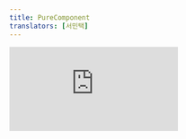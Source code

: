 ```yaml
---
title: PureComponent
translators: [서민택]
---
```


<iframe 
  style={{aspectRatio: 1.7778, width: '100%'}} 
  src="https://www.youtube.com/embed/playlist?list=PLjQV3hketAJkh6BEl0n4PDS_2fBd0cS9v&index=72&start=453"
  title="YouTube video player" 
  frameBorder="0" 
/>

<Pitfall>

We recommend defining components as functions instead of classes. [See how to migrate.](#alternatives)
<Trans>컴포넌트를 클래스 대신 함수로 정의하는 것이 좋습니다. [마이그레이션 방법을 확인하세요.](#alternatives)</Trans>

</Pitfall>

<Intro>

`PureComponent` is similar to [`Component`](/reference/react/Component) but it skips re-renders for same props and state. Class components are still supported by React, but we don't recommend using them in new code.
<Trans>`PureComponent`는 [`컴포넌트`](/reference/react/Component)와 비슷하지만 동일한 props 및 state에 대해 리렌더링을 건너뜁니다. React는 여전히 클래스 컴포넌트를 지원하고는 있지만, 새로운 코드에서 사용하는 것은 권장하지 않습니다.</Trans>

```js
class Greeting extends PureComponent {
  render() {
    return <h1>Hello, {this.props.name}!</h1>;
  }
}
```

</Intro>

<InlineToc />

---

## Reference<Trans>참조</Trans> {/*reference*/}

### `PureComponent` {/*purecomponent*/}

To skip re-rendering a class component for same props and state, extend `PureComponent` instead of [`Component`:](/reference/react/Component)
<Trans>동일한 props 및 state에 대한 클래스 컴포넌트 리렌더링을 건너뛰려면 [`Component`](/reference/react/Component) 대신 `PureComponent`를 extend 하세요.</Trans>

```js
import { PureComponent } from 'react';

class Greeting extends PureComponent {
  render() {
    return <h1>Hello, {this.props.name}!</h1>;
  }
}
```

`PureComponent` is a subclass of `Component` and supports [all the `Component` APIs.](/reference/react/Component#reference) Extending `PureComponent` is equivalent to defining a custom [`shouldComponentUpdate`](/reference/react/Component#shouldcomponentupdate) method that shallowly compares props and state.
<Trans>`PureComponent`는 `Component`의 서브 클래스로서, [모든 `Component` API들](/reference/react/Component#reference)을 지원합니다. `PureComponent`를 extend하는 것은 props 및 state를 얕게 비교(shallow compare)하는 사용자 정의 [`shouldComponentUpdate`](/reference/react/Component#shouldcomponentupdate) 메서드를 정의하는 것과 동일합니다.</Trans>

[See more examples below.](#usage)
<Trans>[아래에서 더 많은 예시를 확인하세요.](#usage)</Trans>

---

## Usage<Trans>사용법</Trans> {/*usage*/}

### Skipping unnecessary re-renders for class components <Trans>클래스 컴포넌트에 대한 불필요한 리렌더링 건너뛰기</Trans> {/*skipping-unnecessary-re-renders-for-class-components*/}

React normally re-renders a component whenever its parent re-renders. As an optimization, you can create a component that React will not re-render when its parent re-renders so long as its new props and state are the same as the old props and state. [Class components](/reference/react/Component) can opt into this behavior by extending `PureComponent`:
<Trans>React는 일반적으로 부모가 리렌더링할 때마다 컴포넌트를 리렌더링합니다. 최적화를 위해, 새로운 props 및 state가 이전 props 및 state와 동일하다면 부모가 리렌더링하더라도 자식은 리렌더링하지 않는 컴포넌트를 만들 수 있습니다. [클래스 컴포넌트](/reference/react/Component)는 `PureComponent`를 extend하여 이 동작을 선택할 수 있습니다:</Trans>

```js {1}
class Greeting extends PureComponent {
  render() {
    return <h1>Hello, {this.props.name}!</h1>;
  }
}
```

A React component should always have [pure rendering logic.](/learn/keeping-components-pure) This means that it must return the same output if its props, state, and context haven't changed. By using `PureComponent`, you are telling React that your component complies with this requirement, so React doesn't need to re-render as long as its props and state haven't changed. However, your component will still re-render if a context that it's using changes.
<Trans>React 컴포넌트는 항상 [순수한 렌더링 로직](/learn/keeping-components-pure)을 가져야 합니다. 즉, props, state 및 context가 변경되지 않은 경우 동일한 출력을 반환해야 합니다. `PureComponent`를 사용하면 React에 컴포넌트가 이러한 요구사항을 준수한다고 알리는 것이므로, React는 props 및 state가 변경되지 않는 한 해당 컴포넌트를 리렌더링할 필요가 없습니다. 하지만 컴포넌트가 사용 중인 context가 변경되면 컴포넌트는 여전히 리렌더링 됩니다.</Trans>

In this example, notice that the `Greeting` component re-renders whenever `name` is changed (because that's one of its props), but not when `address` is changed (because it's not passed to `Greeting` as a prop):
<Trans>다음 예제에서는 `name`이 변경될 때마다 `Greeting` 컴포넌트가 리렌더링되지만, `address`가 변경될 때에는 (`Greeting`에 props로 전달되지 않기 때문에) 렌더링되지 않는 것을 알 수 있습니다:</Trans>

<Sandpack>

```js
import { PureComponent, useState } from 'react';

class Greeting extends PureComponent {
  render() {
    console.log("Greeting was rendered at", new Date().toLocaleTimeString());
    return <h3>Hello{this.props.name && ', '}{this.props.name}!</h3>;
  }
}

export default function MyApp() {
  const [name, setName] = useState('');
  const [address, setAddress] = useState('');
  return (
    <>
      <label>
        Name{': '}
        <input value={name} onChange={e => setName(e.target.value)} />
      </label>
      <label>
        Address{': '}
        <input value={address} onChange={e => setAddress(e.target.value)} />
      </label>
      <Greeting name={name} />
    </>
  );
}
```

```css
label {
  display: block;
  margin-bottom: 16px;
}
```

</Sandpack>

<Pitfall>

We recommend defining components as functions instead of classes. [See how to migrate.](#alternatives)
<Trans>컴포넌트를 클래스 대신 함수로 정의하는 것을 권장합니다. [마이그레이션 방법을 참조하세요.](#alternatives)</Trans>

</Pitfall>

---

## Alternatives<Trans>대안</Trans> {/*alternatives*/}

### Migrating from a `PureComponent` class component to a function<Trans>`PureComponent` 클래스 컴포넌트에서 함수로 마이그레이션하기 </Trans> {/*migrating-from-a-purecomponent-class-component-to-a-function*/}

We recommend using function components instead of [class components](/reference/react/Component) in new code. If you have some existing class components using `PureComponent`, here is how you can convert them. This is the original code:
<Trans>새 코드에서는 [클래스 컴포넌트](/reference/react/Component) 대신 함수 컴포넌트를 사용하는 것을 권장합니다. 기존 클래스 컴포넌트가 `PureComponent`를 사용하는 경우 변환하는 방법은 다음과 같습니다. 다음은 원본 코드입니다:</Trans>

<Sandpack>

```js
import { PureComponent, useState } from 'react';

class Greeting extends PureComponent {
  render() {
    console.log("Greeting was rendered at", new Date().toLocaleTimeString());
    return <h3>Hello{this.props.name && ', '}{this.props.name}!</h3>;
  }
}

export default function MyApp() {
  const [name, setName] = useState('');
  const [address, setAddress] = useState('');
  return (
    <>
      <label>
        Name{': '}
        <input value={name} onChange={e => setName(e.target.value)} />
      </label>
      <label>
        Address{': '}
        <input value={address} onChange={e => setAddress(e.target.value)} />
      </label>
      <Greeting name={name} />
    </>
  );
}
```

```css
label {
  display: block;
  margin-bottom: 16px;
}
```

</Sandpack>

When you [convert this component from a class to a function,](/reference/react/Component#alternatives) wrap it in [`memo`:](/reference/react/memo)
<Trans>[이 컴포넌트를 클래스에서 함수로 변환](/reference/react/Component#alternatives)하려면 [`memo`](/reference/react/memo)로 감싸세요:</Trans>

<Sandpack>

```js
import { memo, useState } from 'react';

const Greeting = memo(function Greeting({ name }) {
  console.log("Greeting was rendered at", new Date().toLocaleTimeString());
  return <h3>Hello{name && ', '}{name}!</h3>;
});

export default function MyApp() {
  const [name, setName] = useState('');
  const [address, setAddress] = useState('');
  return (
    <>
      <label>
        Name{': '}
        <input value={name} onChange={e => setName(e.target.value)} />
      </label>
      <label>
        Address{': '}
        <input value={address} onChange={e => setAddress(e.target.value)} />
      </label>
      <Greeting name={name} />
    </>
  );
}
```

```css
label {
  display: block;
  margin-bottom: 16px;
}
```

</Sandpack>

<Note>

Unlike `PureComponent`, [`memo`](/reference/react/memo) does not compare the new and the old state. In function components, calling the [`set` function](/reference/react/useState#setstate) with the same state [already prevents re-renders by default,](/reference/react/memo#updating-a-memoized-component-using-state) even without `memo`.
<Trans>`PureComponent`와 달리 [`memo`](/reference/react/memo)는 새 state와 이전 state를 비교하지 않습니다. 함수 컴포넌트에서 동일한 state로 [`set` 함수](/reference/react/useState#setstate)를 호출하면 `memo`가 없어도 [기본적으로 리렌더링이 방지](/reference/react/memo#updating-a-memoized-component-using-state)됩니다.</Trans>

</Note>
